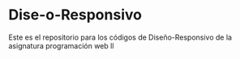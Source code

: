 # Dise-o-Responsivo
Este es el repositorio para los códigos de Diseño-Responsivo de la asignatura programación web ll
